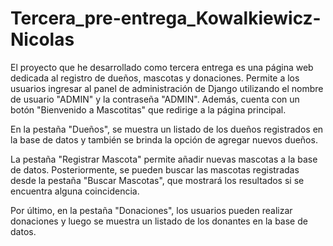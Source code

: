 # Tercera_pre-entrega_Kowalkiewicz-Nicolas

El proyecto que he desarrollado como tercera entrega es una página web dedicada al registro de dueños, mascotas y donaciones. Permite a los usuarios ingresar al panel de administración de Django utilizando el nombre de usuario "ADMIN" y la contraseña "ADMIN". Además, cuenta con un botón "Bienvenido a Mascotitas" que redirige a la página principal.

En la pestaña "Dueños", se muestra un listado de los dueños registrados en la base de datos y también se brinda la opción de agregar nuevos dueños.

La pestaña "Registrar Mascota" permite añadir nuevas mascotas a la base de datos. Posteriormente, se pueden buscar las mascotas registradas desde la pestaña "Buscar Mascotas", que mostrará los resultados si se encuentra alguna coincidencia.

Por último, en la pestaña "Donaciones", los usuarios pueden realizar donaciones y luego se muestra un listado de los donantes en la base de datos.
